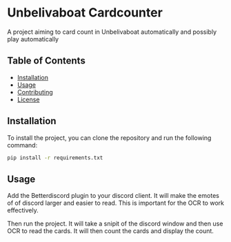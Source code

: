 # Unbelivaboat Cardcounter

A project aiming to card count in Unbelivaboat automatically and possibly play automatically

## Table of Contents

- [Installation](#installation)
- [Usage](#usage)
- [Contributing](#contributing)
- [License](#license)

## Installation

To install the project, you can clone the repository and run the following command:

```bash
pip install -r requirements.txt
``` 

## Usage

Add the Betterdiscord plugin to your discord client. It will make the emotes of of discord larger and easier to read. This is important for the OCR to work effectively.

Then run the project. It will take a snipit of the discord window and then use OCR to read the cards. It will then count the cards and display the count.

